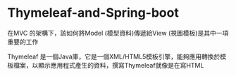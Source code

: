 # Thymeleaf-and-Spring-boot
在MVC 的架構下，該如何將Model (模型資料)傳遞給View (視圖模板)是其中一項重要的工作

Thymeleaf 是一個Java庫，它是一個XML/HTML5模板引擎，能夠應用轉換於模板檔案，以顯示應用程式產生的資料，撰寫Thymeleaf就像是在寫HTML
